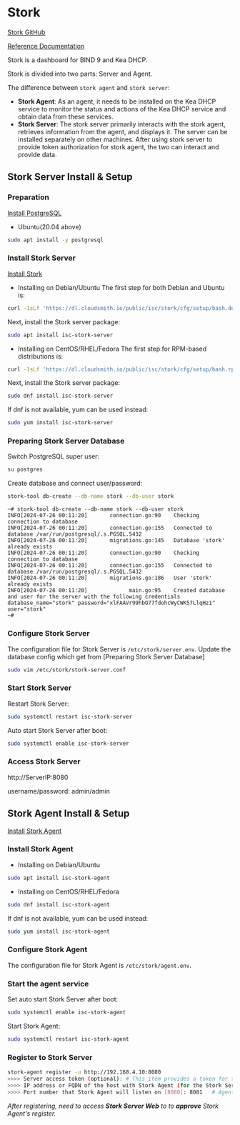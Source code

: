 
# Stork

[Stork GitHub](https://github.com/isc-projects/stork)

[Reference Documentation](https://stork.readthedocs.io/en/latest/index.html)

Stork is a dashboard for BIND 9 and Kea DHCP.

Stork is divided into two parts: Server and Agent.

The difference between `stork agent` and `stork server`:

- **Stork Agent**: As an agent, it needs to be installed on the Kea DHCP service to monitor the status and actions of the Kea DHCP service and obtain data from these services.
- **Stork Server**: The stork server primarily interacts with the stork agent, retrieves information from the agent, and displays it. The server can be installed separately on other machines. After using stork server to provide token authorization for stork agent, the two can interact and provide data.

## Stork Server Install & Setup

### Preparation

[Install PostgreSQL](https://www.postgresql.org/download/linux/ubuntu/)

- Ubuntu(20.04 above)

```bash
sudo apt install -y postgresql
```

### Install Stork Server

[Install Stork](https://stork.readthedocs.io/en/latest/install.html#installation-prerequisites)

- Installing on Debian/Ubuntu
The first step for both Debian and Ubuntu is:

```bash
curl -1sLf 'https://dl.cloudsmith.io/public/isc/stork/cfg/setup/bash.deb.sh' | sudo bash
```

Next, install the Stork server package:

```bash
sudo apt install isc-stork-server
```

- Installing on CentOS/RHEL/Fedora
The first step for RPM-based distributions is:

```bash
curl -1sLf 'https://dl.cloudsmith.io/public/isc/stork/cfg/setup/bash.rpm.sh' | sudo bash
```

Next, install the Stork server package:

```bash
sudo dnf install isc-stork-server
```

If dnf is not available, yum can be used instead:

```bash
sudo yum install isc-stork-server
```

### Preparing Stork Server Database

Switch PostgreSQL super user:

```bash
su postgres
```

Create database and connect user/password:

```bash
stork-tool db-create --db-name stork --db-user stork
```

```log
~# stork-tool db-create --db-name stork --db-user stork
INFO[2024-07-26 00:11:20]       connection.go:90    Checking connection to database              
INFO[2024-07-26 00:11:20]       connection.go:155   Connected to database /var/run/postgresql/.s.PGSQL.5432 
INFO[2024-07-26 00:11:20]       migrations.go:145   Database 'stork' already exists              
INFO[2024-07-26 00:11:20]       connection.go:90    Checking connection to database              
INFO[2024-07-26 00:11:20]       connection.go:155   Connected to database /var/run/postgresql/.s.PGSQL.5432 
INFO[2024-07-26 00:11:20]       migrations.go:186   User 'stork' already exists                  
INFO[2024-07-26 00:11:20]             main.go:95    Created database and user for the server with the following credentials  database_name="stork" password="xlFAAVr99hbO77fdohcWyCWK57LlqHz1" user="stork"
~# 
```

### Configure Stork Server

The configuration file for Stork Server is `/etc/stork/server.env`.
Update the database config which get from [Preparing Stork Server Database]

```bash
sudo vim /etc/stork/stork-server.conf
```

### Start Stork Server

Restart Stork Server:

```bash
sudo systemctl restart isc-stork-server
```

Auto start Stork Server after boot:

```bash
sudo systemctl enable isc-stork-server
```

### Access Stork Server

http://ServerIP:8080

username/password: admin/admin

## Stork Agent Install & Setup

[Install Stork Agent](https://stork.readthedocs.io/en/latest/install.html#installation-prerequisites)

### Install Stork Agent

- Installing on Debian/Ubuntu

```bash
sudo apt install isc-stork-agent
```

- Installing on CentOS/RHEL/Fedora

```bash
sudo dnf install isc-stork-agent
```

If dnf is not available, yum can be used instead:

```bash
sudo yum install isc-stork-agent
```

### Configure Stork Agent

The configuration file for Stork Agent is `/etc/stork/agent.env`.

### Start the agent service

Set auto start Stork Server after boot:

```bash
sudo systemctl enable isc-stork-agent
```

Start Stork Agent:

```bash
sudo systemctl restart isc-stork-agent
```

### Register to Stork Server

```bash
stork-agent register -u http://192.168.4.10:8080
>>>> Server access token (optional): # This item provides a token for the server, no input, enter directly
>>>> IP address or FQDN of the host with Stork Agent (for the Stork Server connection) [zhou-virtual-machine]: 192.168.4.10  # This is the IP address of the agent server. Currently, agent_ip is the same as serverless
>>>> Port number that Stork Agent will listen on [8080]: 8081   # Agent process port (default 8080 not filled in)
```

*After registering, need to access **Stork Server Web** to to **approve** Stork Agent's register.*

